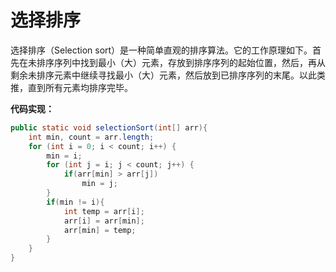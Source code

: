 # 选择排序

选择排序（Selection sort）是一种简单直观的排序算法。它的工作原理如下。首先在未排序序列中找到最小（大）元素，存放到排序序列的起始位置，然后，再从剩余未排序元素中继续寻找最小（大）元素，然后放到已排序序列的末尾。以此类推，直到所有元素均排序完毕。

**代码实现：**

```java
public static void selectionSort(int[] arr){
    int min, count = arr.length;
    for (int i = 0; i < count; i++) {
        min = i;
        for (int j = i; j < count; j++) {
            if(arr[min] > arr[j])
                min = j;
        }
        if(min != i){
            int temp = arr[i];
            arr[i] = arr[min];
            arr[min] = temp;
        }
    }
}
```

